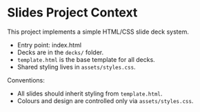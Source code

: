 # Slides Project Context

This project implements a simple HTML/CSS slide deck system.

- Entry point: index.html
- Decks are in the `decks/` folder.
- `template.html` is the base template for all decks.
- Shared styling lives in `assets/styles.css`.

Conventions:
- All slides should inherit styling from `template.html`.
- Colours and design are controlled only via `assets/styles.css`.
